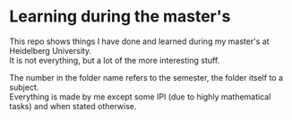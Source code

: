# Learning during the master's 

This repo shows things I have done and learned during my master's at Heidelberg University. <br/>
It is not everything, but a lot of the more interesting stuff.

The number in the folder name refers to the semester, the folder itself to a subject. <br/>
Everything is made by me except some IPI (due to highly mathematical tasks) and when stated otherwise.
